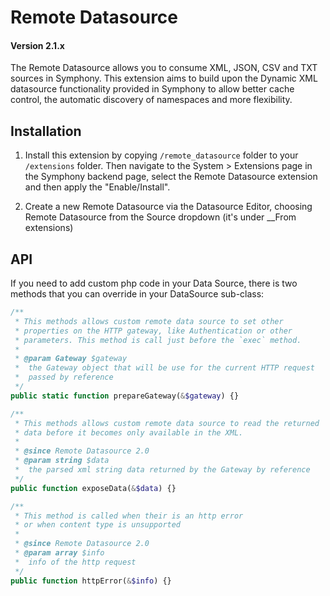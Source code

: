 # Remote Datasource

#### Version 2.1.x

The Remote Datasource allows you to consume XML, JSON, CSV and TXT sources in Symphony. This extension aims to build upon the Dynamic XML datasource functionality provided in Symphony to allow better cache control, the automatic discovery of namespaces and more flexibility.

## Installation

1. Install this extension by copying `/remote_datasource` folder to your `/extensions` folder. Then navigate to the System > Extensions page in the Symphony backend page, select the Remote Datasource extension and then apply the "Enable/Install".

2. Create a new Remote Datasource via the Datasource Editor, choosing Remote Datasource from the Source dropdown (it's under __From extensions)

## API

If you need to add custom php code in your Data Source, there is two methods that you can override in your DataSource sub-class:

````php
/**
 * This methods allows custom remote data source to set other
 * properties on the HTTP gateway, like Authentication or other
 * parameters. This method is call just before the `exec` method.
 *
 * @param Gateway $gateway
 *  the Gateway object that will be use for the current HTTP request
 *  passed by reference
 */
public static function prepareGateway(&$gateway) {}

/**
 * This methods allows custom remote data source to read the returned
 * data before it becomes only available in the XML.
 *
 * @since Remote Datasource 2.0
 * @param string $data
 *  the parsed xml string data returned by the Gateway by reference
 */
public function exposeData(&$data) {}

/**
 * This method is called when their is an http error
 * or when content type is unsupported
 *
 * @since Remote Datasource 2.0
 * @param array $info
 *  info of the http request
 */
public function httpError(&$info) {}
````
